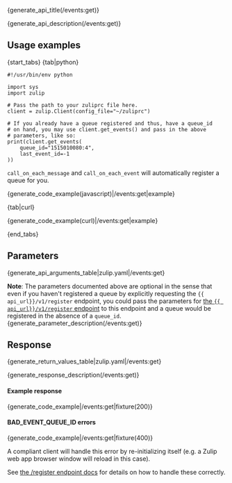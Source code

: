 {generate_api_title(/events:get)}

{generate_api_description(/events:get)}

## Usage examples

{start_tabs}
{tab|python}

```
#!/usr/bin/env python

import sys
import zulip

# Pass the path to your zuliprc file here.
client = zulip.Client(config_file="~/zuliprc")

# If you already have a queue registered and thus, have a queue_id
# on hand, you may use client.get_events() and pass in the above
# parameters, like so:
print(client.get_events(
    queue_id="1515010080:4",
    last_event_id=-1
))
```

`call_on_each_message` and `call_on_each_event` will automatically register
a queue for you.

{generate_code_example(javascript)|/events:get|example}

{tab|curl}

{generate_code_example(curl)|/events:get|example}

{end_tabs}

## Parameters

{generate_api_arguments_table|zulip.yaml|/events:get}

**Note**: The parameters documented above are optional in the sense that
even if you haven't registered a queue by explicitly requesting the
`{{ api_url}}/v1/register` endpoint, you could pass the parameters for
[the `{{ api_url}}/v1/register` endpoint](/api/register-queue) to this
endpoint and a queue would be registered in the absence of a `queue_id`.
{generate_parameter_description(/events:get)}

## Response

{generate_return_values_table|zulip.yaml|/events:get}

{generate_response_description(/events:get)}

#### Example response

{generate_code_example|/events:get|fixture(200)}

#### BAD_EVENT_QUEUE_ID errors

{generate_code_example|/events:get|fixture(400)}

A compliant client will handle this error by re-initializing itself
(e.g. a Zulip web app browser window will reload in this case).

See [the /register endpoint docs](/api/register-queue) for details on how to
handle these correctly.
